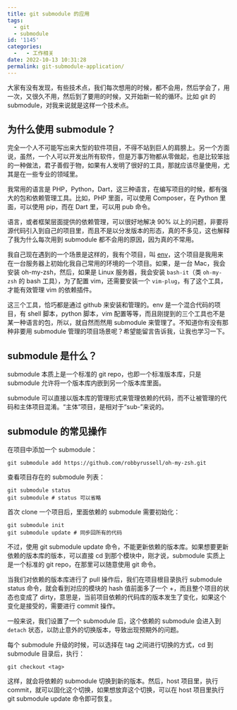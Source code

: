 ```yaml
---
title: git submodule 的应用
tags:
  - git
  - submodule
id: '1145'
categories:
  -   - 工作相关
date: 2022-10-13 10:31:28
permalink: git-submodule-application/
---
```


大家有没有发现，有些技术点，我们每次想用的时候，都不会用，然后学会了，用一次，又很久不用，然后到了要用的时候，又开始新一轮的循环。比如 git 的 submodule，对我来说就是这样一个技术点。

<!--more-->

## 为什么使用 submodule？

完全一个人不可能写出来大型的软件项目，不得不站到巨人的肩膀上。另一个方面说，虽然，一个人可以开发出所有软件，但是万事万物都从零做起，也是比较笨拙的一种做法，君子善假于物，如果有人发明了很好的工具，那就应该尽量使用，尤其是在一些专业的领域里。

我常用的语言是 PHP，Python，Dart，这三种语言，在编写项目的时候，都有强大的包和依赖管理工具。比如，PHP 里面，可以使用 Composer，在 Python 里面，可以使用 pip，而在 Dart 里，可以用 pub 命令。

语言，或者框架层面提供的依赖管理，可以很好地解决 90% 以上的问题，非要将源代码引入到自己的项目里，而且不是以分发版本的形态，真的不多见，这也解释了我为什么每次用到 submodule 都不会用的原因，因为真的不常用。

我自己现在遇到的一个场景是这样的，我有个项目，叫 [env](https://github.com/charlestang/env.git)，这个项目是我用来在一台服务器上初始化我自己常用的环境的一个项目。如果，是一台 Mac，我会安装 oh-my-zsh，然后，如果是 Linux 服务器，我会安装 `bash-it`（类 `oh-my-zsh` 的 bash 工具），为了配置 vim，还需要安装一个 `vim-plug`，有了这个工具，才能有效管理 vim 的依赖插件。

这三个工具，恰巧都是通过 github 来安装和管理的。env 是一个混合代码的项目，有 shell 脚本，python 脚本，vim 配置等等，而且刚提到的三个工具也不是某一种语言的包，所以，就自然而然用 submodule 来管理了。不知道你有没有那种非要用 submodule 管理的项目场景呢？希望能留言告诉我，让我也学习一下。

## submodule 是什么？

submodule 本质上是一个标准的 git repo，也即一个标准版本库，只是 submodule 允许将一个版本库内嵌到另一个版本库里面。

submodule 可以直接以版本库的管理形式来管理依赖的代码，而不让被管理的代码和主体项目混淆。“主体”项目，是相对于“sub-”来说的。

## submodule 的常见操作

在项目中添加一个 submodule：

```shell
git submodule add https://github.com/robbyrussell/oh-my-zsh.git
```

查看项目存在的 submodule 列表：

```shell
git submodule status
git submodule # status 可以省略
```

首次 clone 一个项目后，里面依赖的 submodule 需要初始化：

```shell
git submodule init
git submodule update # 同步回所有的代码
```

不过，使用 git submodule update 命令，不能更新依赖的版本库。如果想要更新依赖的版本库的版本，可以直接 cd 到那个模块中，刚才说，submodule 实质上是一个标准的 git repo，在那里可以随意使用 git 命令。

当我们对依赖的版本库进行了 pull 操作后，我们在项目根目录执行 submodule status 命令，就会看到对应的模块的 hash 值前面多了一个 +，而且整个项目的状态也变成了 dirty，意思是，当前项目依赖的代码库的版本发生了变化，如果这个变化是接受的，需要进行 commit 操作。

一般来说，我们设置了一个 submodule 后，这个依赖的 submodule 会进入到 `detach` 状态，以防止意外的切换版本，导致出现预期外的问题。

每个 submodule 升级的时候，可以选择在 tag 之间进行切换的方式，cd 到 submodule 目录后，执行：

```shell
git checkout <tag>
```

这样，就会将依赖的 submodule 切换到新的版本。然后，host 项目里，执行 commit，就可以固化这个切换，如果想放弃这个切换，可以在 host 项目里执行 git submodule update 命令即可恢复。